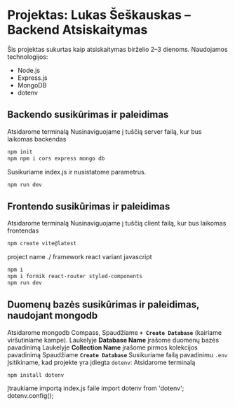 # Projektas: Lukas Šeškauskas – Backend Atsiskaitymas

Šis projektas sukurtas kaip atsiskaitymas birželio 2–3 dienoms. Naudojamos technologijos:

- Node.js
- Express.js
- MongoDB 
- dotenv

## Backendo susikūrimas ir paleidimas
Atsidarome terminalą
Nusinaviguojame į tuščią server failą, kur bus laikomas backendas

```bash
npm init
npm npm i cors express mongo db

```
Susikuriame index.js ir nusistatome parametrus.
 ```bash
 npm run dev
```
## Frontendo susikūrimas ir paleidimas
Atsidarome terminalą
Nusinaviguojame į tuščią client failą, kur bus laikomas frontendas
```bash
npm create vite@latest
```
project name ./
framework react
variant javascript

```bash
npm i
npm i formik react-router styled-components
npm run dev
```
## Duomenų bazės susikūrimas ir paleidimas, naudojant mongodb
Atsidarome mongodb Compass,
Spaudžiame **`+ Create Database`** (kairiame viršutiniame kampe).
Laukelyje **Database Name** įrašome duomenų bazės pavadinimą
Laukelyje **Collection Name** įrašome pirmos kolekcijos pavadinimą
Spaudžiame **`Create Database`**
Susikuriame failą pavadinimu `.env`
Įsitikiname, kad projekte yra įdiegta `dotenv`:
Atsidarome terminalą

```bash
npm install dotenv
```
Įtraukiame importą index.js faile
import dotenv from 'dotenv';
dotenv.config();